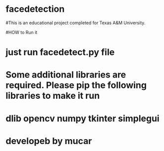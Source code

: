 # facedetection

#This is an educational project completed for Texas A&M University.

#HOW to Run it

# just run facedetect.py file
# Some additional libraries are required. Please pip the following libraries to make it run
# dlib opencv numpy tkinter simplegui

# developeb by mucar
